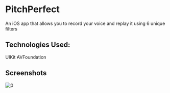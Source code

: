 # PitchPerfect
An iOS app that allows you to record your voice and replay it using 6 unique filters

## Technologies Used:
UIKit
AVFoundation

## Screenshots

![0](https://user-images.githubusercontent.com/12707831/44938314-271afd00-ad4c-11e8-9663-29758ec32be8.jpg)
